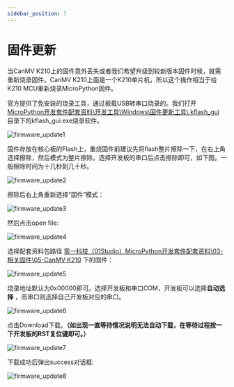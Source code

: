 ```yaml
---
sidebar_position: 7
---
```


# 固件更新

当CanMV K210上的固件意外丢失或者我们希望升级到较新版本固件时候，就需重新烧录固件。CanMV K210上面是一个K210单片机，所以这个操作相当于给K210 MCU重新烧录MicroPython固件。

官方提供了免安装的烧录工具，通过板载USB转串口烧录的。我们打开 <u>MicroPython开发套件配套资料\开发工具\Windows\固件更新工具\ kflash_gui</u> 目录下的kflash_gui.exe烧录软件。

![firmware_update1](./img/firmware_update/firmware_update1.png)

固件存放在核心板的Flash上，重烧固件前建议先将flash整片擦除一下，在右上角选择擦除，然后模式为整片擦除。选择开发板的串口后点击擦除即可，如下图。一般擦除时间为十几秒到几十秒。

![firmware_update2](./img/firmware_update/firmware_update2.png)

擦除后右上角重新选择“固件”模式：

![firmware_update3](./img/firmware_update/firmware_update3.png)

然后点击open file:

![firmware_update4](./img/firmware_update/firmware_update4.png)

选择配套资料包路径 <u>零一科技（01Studio）MicroPython开发套件配套资料\03-相关固件\05-CanMV K210</u> 下的固件：

![firmware_update5](./img/firmware_update/firmware_update5.png)

烧录地址默认为0x00000即可。选择开发板和串口COM，开发板可以选择**自动选择** ，而串口则选择自己开发板对应的串口。

![firmware_update6](./img/firmware_update/firmware_update6.png)

点击Download下载。**（如出现一直等待情况说明无法自动下载，在等待过程按一下开发板的RST复位键即可。）**

![firmware_update7](./img/firmware_update/firmware_update7.png)

下载成功后弹出success对话框:

![firmware_update8](./img/firmware_update/firmware_update8.png)
